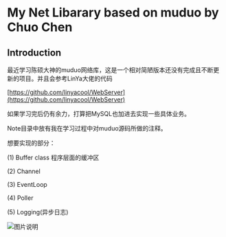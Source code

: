 # My Net Libarary based on muduo by Chuo Chen

## Introduction

最近学习陈硕大神的muduo网络库，这是一个相对简陋版本还没有完成且不断更新的项目。并且会参考LinYa大佬的代码

[https://github.com/linyacool/WebServer](https://github.com/linyacool/WebServer)

如果学习完后仍有余力，打算把MySQL也加进去实现一些具体业务。

Note目录中放有我在学习过程中对muduo源码所做的注释。

想要实现的部分：

(1) Buffer class 程序层面的缓冲区

(2) Channel

(3) EventLoop

(4) Poller

(5) Logging(异步日志)

![图片说明](https://uploadfiles.nowcoder.com/images/20200625/569886209_1593077481368_4A47A0DB6E60853DEDFCFDF08A5CA249 "图片标题") 